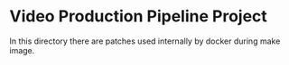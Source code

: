 # Video Production Pipeline Project

In this directory there are patches used internally by docker during make image.